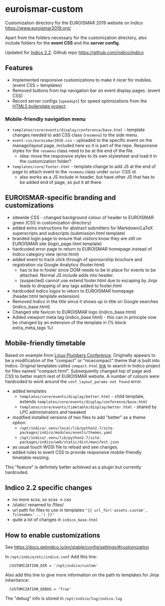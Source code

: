 
# euroismar-custom
Customization directory for the EUROISMAR 2019 website on Indico 
https://www.euroismar2019.org/

Apart from the folders necessary for the customization directory, also include folders for the **event CSS** and the **server config**.

Updated for [Indico 2.2](https://getindico.io/). Github repo https://github.com/indico/indico


## Features
* Implemented responsive customizations to make it nicer for mobiles. (event CSS + templates)
* Removed buttons from top navigation bar on event display pages. (event CSS)
* Record server configs (`speedopt`) for speed optimizations from the [HTML5 boilerplate project](https://github.com/h5bp/server-configs-nginx/).

### Mobile-friendly navigation menu
* `templates/core/events/display/conference/base.html` - template changes needed to add CSS class (`resmenu`) to the side menu.
* `event-css/euroismar2019.css` - uploaded to the specific event on the manage/layout page, included here so it is part of the repo. Responsive styles for the `resmenu` class need to be at the end of the file.
  * idea: move the responsive styles to its own stylesheet and load it in the customization folder?
* `templates/core/footer.html` - template change to add JS at the end of page to attach event to the `resmenu` class under `outer` CSS id.
  * also works as a JS include in header, but have other JS that has to be added end of page, so put it all there.

## EUROISMAR-specific branding and customizations
* sitewide CSS - changed background colour of header to EUROISMAR green (CSS in customization directory)
* added extra instructions for abstract submitters for Markdown/LaTeX superscripts and subscripts (submission.html template)
* branded login page to ensure that visitors know they are still on EUROISMAR site (login_page.html template)
* hardcoded error page to return to EUROISMAR homepage instead of Indico category view (error.html)
* added event to track click through of sponsorship brochure and registration via Google Analytics (footer.html)
  * has to be in footer since DOM needs to be in place for events to be attached. Normal JS include adds into header.
  * (suspected) cannot use extend footer.html due to escaping by Jinja leads to dropping of any <script></script> tags added to footer.html
* hardcoded Indico logos to return to EUROISMAR homepage (header.html template extension)
* Removed Indico in the title since it shows up in title on Google searches (indico_base.html)
* Changed site favicon to EUROISMAR logo (indico_base.html)
* Added viewport meta tag (indico_base.html) - this can in principle now be changed by an extension of the template in {% block extra_meta_tags %}

## Mobile-friendly timetable
Based on example from [Linux Plumbers Conference](https://linuxplumbersconf.org/).
Originally appears to be a modification of the "compact" or "nicecompact" theme that is built into Indico. Original templates called `compact.html` [link](https://github.com/search?utf8=%E2%9C%93&q=repo%3Aindico%2Findico+filename%3Acompact.html&type=Code&ref=advsearch&l=&l=) to search in Indico project for files named "compact.html".
Subsequently changed top of page and CSS to better match rest of EUROISMAR website. A number of colours were hardcoded to work around the `conf_layout_params not found` error.

* added templates 
  * `templates/core/events/display/better.html` - child template, extends `templates/core/events/display/conference/base.html`
  * `templates/core/events/timetable/display/better.html` - shared by LPC administrators and tweaked
* modified installed versions of two files to add "better" as a theme option. 
  * `/opt/indico/.venv/local/lib/python2.7/site-packages/indico/modules/events/themes.yaml`
  * `/opt/indico/.venv/lib/python2.7/site-packages/indico/web/static/dist/manifest.json`
* as usual touch WGSI file to reload and see changes.
* added rules to event CSS to provide responsive mobile-friendly timetable resizing.

This "feature" is definitely better achieved as a plugin but currently hardcoded.

## Indico 2.2 specific changes
* no more scss, so scss -> css
* /static/ renamed to /files/
* url path for files to use in templates `"{{ url_for('assets.custom', filename='...') }}"`
* quite a lot of changes in `indico_base.html`
 
## How to enable customizations
See https://docs.getindico.io/en/stable/config/settings/#customization

In `/opt/indico/etc/indico.conf`
Add this line:
```
  CUSTOMIZATION_DIR = '/opt/indico/custom'
```

Also add this line to give more information on the path to templates for Jinja inheritance:
```
  CUSTOMIZATION_DEBUG = 'True'
```
The "debug" info is stored in `/opt/indico/log/indico.log`

